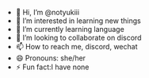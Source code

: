 - 👋 Hi, I’m @notyukiii
- 👀 I’m interested in learning new things 
- 🌱 I’m currently learning language
- 💞️ I’m looking to collaborate on discord
- 📫 How to reach me, discord, wechat
- 😄 Pronouns: she/her
- ⚡ Fun fact:I have none

<!---
notyukiii/notyukiii is a ✨ special ✨ repository because its `README.md` (this file) appears on your GitHub profile.
You can click the Preview link to take a look at your changes.
--->
